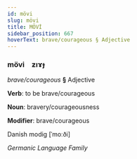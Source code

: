 ```yaml
---
id: mövi
slug: mövi
title: MÖVİ
sidebar_position: 667
hoverText: brave/courageous § Adjective
---
```


### mövi&emsp;<span kind="abugida">ƶıɤɟ</span>

*brave/courageous* **§** Adjective

**Verb**: to be brave/courageous

**Noun**: bravery/courageousness

**Modifier**: brave/courageous

Danish modig [ˈmoːði]

*Germanic Language Family*